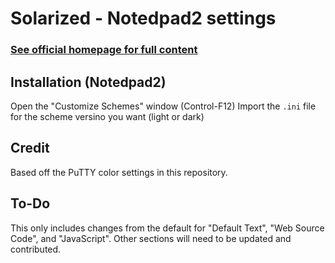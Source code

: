 Solarized - Notedpad2 settings
==============================

### [See official homepage for full content](http://ethanschoonover.com/solarized)

Installation (Notedpad2)
------------------------

Open the "Customize Schemes" window (Control-F12)
Import the `.ini` file for the scheme versino you want (light or dark)

Credit
------

Based off the PuTTY color settings in this repository.


To-Do
-----

This only includes changes from the default for "Default Text", "Web Source Code", and "JavaScript".  Other sections will need to be updated and contributed.

